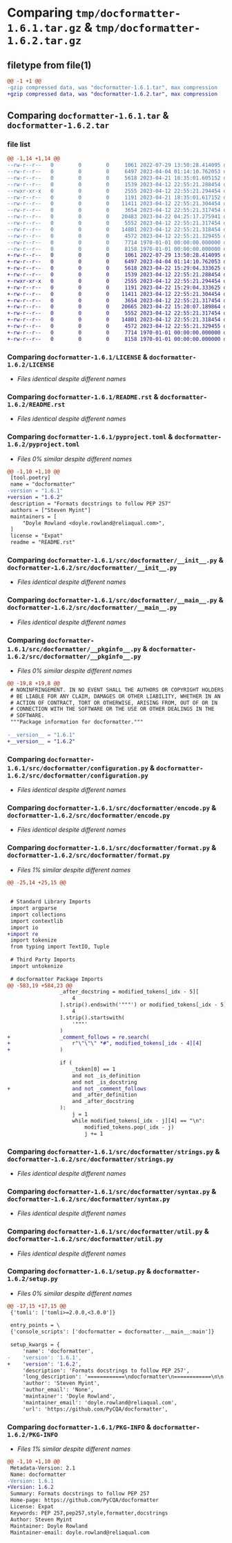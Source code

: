 # Comparing `tmp/docformatter-1.6.1.tar.gz` & `tmp/docformatter-1.6.2.tar.gz`

## filetype from file(1)

```diff
@@ -1 +1 @@
-gzip compressed data, was "docformatter-1.6.1.tar", max compression
+gzip compressed data, was "docformatter-1.6.2.tar", max compression
```

## Comparing `docformatter-1.6.1.tar` & `docformatter-1.6.2.tar`

### file list

```diff
@@ -1,14 +1,14 @@
--rw-r--r--   0        0        0     1061 2022-07-29 13:50:28.414095 docformatter-1.6.1/LICENSE
--rw-r--r--   0        0        0     6497 2023-04-04 01:14:10.762053 docformatter-1.6.1/README.rst
--rw-r--r--   0        0        0     5618 2023-04-21 18:35:01.605152 docformatter-1.6.1/pyproject.toml
--rw-r--r--   0        0        0     1539 2023-04-12 22:55:21.288454 docformatter-1.6.1/src/docformatter/__init__.py
--rwxr-xr-x   0        0        0     2555 2023-04-12 22:55:21.294454 docformatter-1.6.1/src/docformatter/__main__.py
--rw-r--r--   0        0        0     1191 2023-04-21 18:35:01.617152 docformatter-1.6.1/src/docformatter/__pkginfo__.py
--rw-r--r--   0        0        0    11411 2023-04-12 22:55:21.304454 docformatter-1.6.1/src/docformatter/configuration.py
--rw-r--r--   0        0        0     3654 2023-04-12 22:55:21.317454 docformatter-1.6.1/src/docformatter/encode.py
--rw-r--r--   0        0        0    20483 2023-04-22 04:25:17.275941 docformatter-1.6.1/src/docformatter/format.py
--rw-r--r--   0        0        0     5552 2023-04-12 22:55:21.317454 docformatter-1.6.1/src/docformatter/strings.py
--rw-r--r--   0        0        0    14801 2023-04-12 22:55:21.318454 docformatter-1.6.1/src/docformatter/syntax.py
--rw-r--r--   0        0        0     4572 2023-04-12 22:55:21.329455 docformatter-1.6.1/src/docformatter/util.py
--rw-r--r--   0        0        0     7714 1970-01-01 00:00:00.000000 docformatter-1.6.1/setup.py
--rw-r--r--   0        0        0     8158 1970-01-01 00:00:00.000000 docformatter-1.6.1/PKG-INFO
+-rw-r--r--   0        0        0     1061 2022-07-29 13:50:28.414095 docformatter-1.6.2/LICENSE
+-rw-r--r--   0        0        0     6497 2023-04-04 01:14:10.762053 docformatter-1.6.2/README.rst
+-rw-r--r--   0        0        0     5618 2023-04-22 15:29:04.333625 docformatter-1.6.2/pyproject.toml
+-rw-r--r--   0        0        0     1539 2023-04-12 22:55:21.288454 docformatter-1.6.2/src/docformatter/__init__.py
+-rwxr-xr-x   0        0        0     2555 2023-04-12 22:55:21.294454 docformatter-1.6.2/src/docformatter/__main__.py
+-rw-r--r--   0        0        0     1191 2023-04-22 15:29:04.333625 docformatter-1.6.2/src/docformatter/__pkginfo__.py
+-rw-r--r--   0        0        0    11411 2023-04-12 22:55:21.304454 docformatter-1.6.2/src/docformatter/configuration.py
+-rw-r--r--   0        0        0     3654 2023-04-12 22:55:21.317454 docformatter-1.6.2/src/docformatter/encode.py
+-rw-r--r--   0        0        0    20665 2023-04-22 15:20:07.189864 docformatter-1.6.2/src/docformatter/format.py
+-rw-r--r--   0        0        0     5552 2023-04-12 22:55:21.317454 docformatter-1.6.2/src/docformatter/strings.py
+-rw-r--r--   0        0        0    14801 2023-04-12 22:55:21.318454 docformatter-1.6.2/src/docformatter/syntax.py
+-rw-r--r--   0        0        0     4572 2023-04-12 22:55:21.329455 docformatter-1.6.2/src/docformatter/util.py
+-rw-r--r--   0        0        0     7714 1970-01-01 00:00:00.000000 docformatter-1.6.2/setup.py
+-rw-r--r--   0        0        0     8158 1970-01-01 00:00:00.000000 docformatter-1.6.2/PKG-INFO
```

### Comparing `docformatter-1.6.1/LICENSE` & `docformatter-1.6.2/LICENSE`

 * *Files identical despite different names*

### Comparing `docformatter-1.6.1/README.rst` & `docformatter-1.6.2/README.rst`

 * *Files identical despite different names*

### Comparing `docformatter-1.6.1/pyproject.toml` & `docformatter-1.6.2/pyproject.toml`

 * *Files 0% similar despite different names*

```diff
@@ -1,10 +1,10 @@
 [tool.poetry]
 name = "docformatter"
-version = "1.6.1"
+version = "1.6.2"
 description = "Formats docstrings to follow PEP 257"
 authors = ["Steven Myint"]
 maintainers = [
     "Doyle Rowland <doyle.rowland@reliaqual.com>",
 ]
 license = "Expat"
 readme = "README.rst"
```

### Comparing `docformatter-1.6.1/src/docformatter/__init__.py` & `docformatter-1.6.2/src/docformatter/__init__.py`

 * *Files identical despite different names*

### Comparing `docformatter-1.6.1/src/docformatter/__main__.py` & `docformatter-1.6.2/src/docformatter/__main__.py`

 * *Files identical despite different names*

### Comparing `docformatter-1.6.1/src/docformatter/__pkginfo__.py` & `docformatter-1.6.2/src/docformatter/__pkginfo__.py`

 * *Files 0% similar despite different names*

```diff
@@ -19,8 +19,8 @@
 # NONINFRINGEMENT. IN NO EVENT SHALL THE AUTHORS OR COPYRIGHT HOLDERS
 # BE LIABLE FOR ANY CLAIM, DAMAGES OR OTHER LIABILITY, WHETHER IN AN
 # ACTION OF CONTRACT, TORT OR OTHERWISE, ARISING FROM, OUT OF OR IN
 # CONNECTION WITH THE SOFTWARE OR THE USE OR OTHER DEALINGS IN THE
 # SOFTWARE.
 """Package information for docformatter."""
 
-__version__ = "1.6.1"
+__version__ = "1.6.2"
```

### Comparing `docformatter-1.6.1/src/docformatter/configuration.py` & `docformatter-1.6.2/src/docformatter/configuration.py`

 * *Files identical despite different names*

### Comparing `docformatter-1.6.1/src/docformatter/encode.py` & `docformatter-1.6.2/src/docformatter/encode.py`

 * *Files identical despite different names*

### Comparing `docformatter-1.6.1/src/docformatter/format.py` & `docformatter-1.6.2/src/docformatter/format.py`

 * *Files 1% similar despite different names*

```diff
@@ -25,14 +25,15 @@
 
 
 # Standard Library Imports
 import argparse
 import collections
 import contextlib
 import io
+import re
 import tokenize
 from typing import TextIO, Tuple
 
 # Third Party Imports
 import untokenize
 
 # docformatter Package Imports
@@ -583,19 +584,23 @@
                 _after_docstring = modified_tokens[_idx - 5][
                     4
                 ].strip().endswith('"""') or modified_tokens[_idx - 5][
                     4
                 ].strip().startswith(
                     '"""'
                 )
+                _comment_follows = re.search(
+                    r"\"\"\" *#", modified_tokens[_idx - 4][4]
+                )
 
                 if (
                     _token[0] == 1
                     and not _is_definition
                     and not _is_docstring
+                    and not _comment_follows
                     and _after_definition
                     and _after_docstring
                 ):
                     j = 1
                     while modified_tokens[_idx - j][4] == "\n":
                         modified_tokens.pop(_idx - j)
                         j += 1
```

### Comparing `docformatter-1.6.1/src/docformatter/strings.py` & `docformatter-1.6.2/src/docformatter/strings.py`

 * *Files identical despite different names*

### Comparing `docformatter-1.6.1/src/docformatter/syntax.py` & `docformatter-1.6.2/src/docformatter/syntax.py`

 * *Files identical despite different names*

### Comparing `docformatter-1.6.1/src/docformatter/util.py` & `docformatter-1.6.2/src/docformatter/util.py`

 * *Files identical despite different names*

### Comparing `docformatter-1.6.1/setup.py` & `docformatter-1.6.2/setup.py`

 * *Files 0% similar despite different names*

```diff
@@ -17,15 +17,15 @@
 {'tomli': ['tomli>=2.0.0,<3.0.0']}
 
 entry_points = \
 {'console_scripts': ['docformatter = docformatter.__main__:main']}
 
 setup_kwargs = {
     'name': 'docformatter',
-    'version': '1.6.1',
+    'version': '1.6.2',
     'description': 'Formats docstrings to follow PEP 257',
     'long_description': '============\ndocformatter\n============\n\n.. |CI| image:: https://img.shields.io/github/actions/workflow/status/PyCQA/docformatter/ci.yml?branch=master\n    :target: https://github.com/PyCQA/docformatter/actions/workflows/ci.yml\n.. |COVERALLS| image:: https://img.shields.io/coveralls/github/PyCQA/docformatter\n    :target: https://coveralls.io/github/PyCQA/docformatter\n.. |CONTRIBUTORS| image:: https://img.shields.io/github/contributors/PyCQA/docformatter\n    :target: https://github.com/PyCQA/docformatter/graphs/contributors\n.. |COMMIT| image:: https://img.shields.io/github/last-commit/PyCQA/docformatter\n.. |BLACK| image:: https://img.shields.io/badge/%20style-black-000000.svg\n    :target: https://github.com/psf/black\n.. |ISORT| image:: https://img.shields.io/badge/%20imports-isort-%231674b1\n    :target: https://pycqa.github.io/isort/\n.. |SELF| image:: https://img.shields.io/badge/%20formatter-docformatter-fedcba.svg\n    :target: https://github.com/PyCQA/docformatter\n.. |SPHINXSTYLE| image:: https://img.shields.io/badge/%20style-sphinx-0a507a.svg\n    :target: https://www.sphinx-doc.org/en/master/usage/index.html\n.. |NUMPSTYLE| image:: https://img.shields.io/badge/%20style-numpy-459db9.svg\n    :target: https://numpydoc.readthedocs.io/en/latest/format.html\n.. |GOOGSTYLE| image:: https://img.shields.io/badge/%20style-google-3666d6.svg\n    :target: https://google.github.io/styleguide/pyguide.html#s3.8-comments-and-docstrings\n\n.. |VERSION| image:: https://img.shields.io/pypi/v/docformatter\n.. |LICENSE| image:: https://img.shields.io/pypi/l/docformatter\n.. |PYVERS| image:: https://img.shields.io/pypi/pyversions/docformatter\n.. |PYMAT| image:: https://img.shields.io/pypi/format/docformatter\n.. |DD| image:: https://img.shields.io/pypi/dd/docformatter\n\n+----------------+----------------------------------------------------------+\n| **Code**       + |BLACK| |ISORT|                                          +\n+----------------+----------------------------------------------------------+\n| **Docstrings** + |SELF| |NUMPSTYLE|                                       +\n+----------------+----------------------------------------------------------+\n| **GitHub**     + |CI| |CONTRIBUTORS| |COMMIT|                             +\n+----------------+----------------------------------------------------------+\n| **PyPi**       + |VERSION| |LICENSE| |PYVERS| |PYMAT| |DD|                +\n+----------------+----------------------------------------------------------+\n\nFormats docstrings to follow `PEP 257`_.\n\n.. _`PEP 257`: http://www.python.org/dev/peps/pep-0257/\n\nFeatures\n========\n\n``docformatter`` automatically formats docstrings to follow a subset of the PEP\n257 conventions. Below are the relevant items quoted from PEP 257.\n\n- For consistency, always use triple double quotes around docstrings.\n- Triple quotes are used even though the string fits on one line.\n- Multi-line docstrings consist of a summary line just like a one-line\n  docstring, followed by a blank line, followed by a more elaborate\n  description.\n- Unless the entire docstring fits on a line, place the closing quotes\n  on a line by themselves.\n\n``docformatter`` also handles some of the PEP 8 conventions.\n\n- Don\'t write string literals that rely on significant trailing\n  whitespace. Such trailing whitespace is visually indistinguishable\n  and some editors (or more recently, reindent.py) will trim them.\n\nSee the the full documentation at `read-the-docs`_, especially the\n`requirements`_ section for a more detailed discussion of PEP 257 and other\nrequirements.\n\n.. _read-the-docs: https://docformatter.readthedocs.io\n.. _requirements: https://docformatter.readthedocs.io/en/latest/requirements.html\n\nInstallation\n============\n\nFrom pip::\n\n    $ pip install --upgrade docformatter\n\nOr, if you want to use pyproject.toml to configure docformatter::\n\n    $ pip install --upgrade docformatter[tomli]\n\nOr, if you want to use a release candidate (or any other tag)::\n\n    $ pip install git+https://github.com/PyCQA/docformatter.git@<RC_TAG>\n\nWhere <RC_TAG> is the release candidate tag you\'d like to install.  Release\ncandidate tags will have the format v1.6.0-rc1  Release candidates will also be\nmade available as a Github Release.\n\nExample\n=======\n\nAfter running::\n\n    $ docformatter --in-place example.py\n\nthis code\n\n.. code-block:: python\n\n    """   Here are some examples.\n\n        This module docstring should be dedented."""\n\n\n    def launch_rocket():\n        """Launch\n    the\n    rocket. Go colonize space."""\n\n\n    def factorial(x):\n        \'\'\'\n\n        Return x factorial.\n\n        This uses math.factorial.\n\n        \'\'\'\n        import math\n        return math.factorial(x)\n\n\n    def print_factorial(x):\n        """Print x factorial"""\n        print(factorial(x))\n\n\n    def main():\n        """Main\n        function"""\n        print_factorial(5)\n        if factorial(10):\n            launch_rocket()\n\n\ngets formatted into this\n\n.. code-block:: python\n\n    """Here are some examples.\n\n    This module docstring should be dedented.\n    """\n\n\n    def launch_rocket():\n        """Launch the rocket.\n\n        Go colonize space.\n        """\n\n\n    def factorial(x):\n        """Return x factorial.\n\n        This uses math.factorial.\n        """\n        import math\n        return math.factorial(x)\n\n\n    def print_factorial(x):\n        """Print x factorial."""\n        print(factorial(x))\n\n\n    def main():\n        """Main function."""\n        print_factorial(5)\n        if factorial(10):\n            launch_rocket()\n\nMarketing\n=========\nDo you use *docformatter*?  What style docstrings do you use?  Add some badges to your project\'s **README** and let everyone know.\n\n|SELF|\n\n.. code-block::\n\n    .. image:: https://img.shields.io/badge/%20formatter-docformatter-fedcba.svg\n        :target: https://github.com/PyCQA/docformatter\n\n|SPHINXSTYLE|\n\n.. code-block::\n\n    .. image:: https://img.shields.io/badge/%20style-sphinx-0a507a.svg\n        :target: https://www.sphinx-doc.org/en/master/usage/index.html\n\n|NUMPSTYLE|\n\n.. code-block::\n\n    .. image:: https://img.shields.io/badge/%20style-numpy-459db9.svg\n        :target: https://numpydoc.readthedocs.io/en/latest/format.html\n\n|GOOGSTYLE|\n\n.. code-block::\n\n    .. image:: https://img.shields.io/badge/%20style-google-3666d6.svg\n        :target: https://google.github.io/styleguide/pyguide.html#s3.8-comments-and-docstrings\n\nIssues\n======\n\nBugs and patches can be reported on the `GitHub page`_.\n\n.. _`GitHub page`: https://github.com/PyCQA/docformatter/issues\n',
     'author': 'Steven Myint',
     'author_email': 'None',
     'maintainer': 'Doyle Rowland',
     'maintainer_email': 'doyle.rowland@reliaqual.com',
     'url': 'https://github.com/PyCQA/docformatter',
```

### Comparing `docformatter-1.6.1/PKG-INFO` & `docformatter-1.6.2/PKG-INFO`

 * *Files 1% similar despite different names*

```diff
@@ -1,10 +1,10 @@
 Metadata-Version: 2.1
 Name: docformatter
-Version: 1.6.1
+Version: 1.6.2
 Summary: Formats docstrings to follow PEP 257
 Home-page: https://github.com/PyCQA/docformatter
 License: Expat
 Keywords: PEP 257,pep257,style,formatter,docstrings
 Author: Steven Myint
 Maintainer: Doyle Rowland
 Maintainer-email: doyle.rowland@reliaqual.com
```

